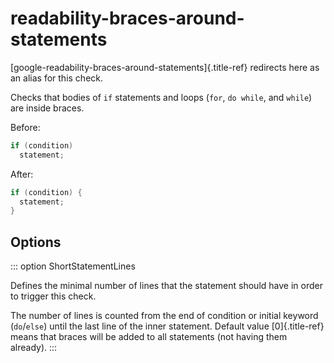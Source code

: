 # readability-braces-around-statements

[google-readability-braces-around-statements]{.title-ref} redirects here
as an alias for this check.

Checks that bodies of `if` statements and loops (`for`, `do while`, and
`while`) are inside braces.

Before:

```c++
if (condition)
  statement;
```

After:

```c++
if (condition) {
  statement;
}
```

## Options

::: option
ShortStatementLines

Defines the minimal number of lines that the statement should have in
order to trigger this check.

The number of lines is counted from the end of condition or initial
keyword (`do`/`else`) until the last line of the inner statement.
Default value [0]{.title-ref} means that braces will be added to all
statements (not having them already).
:::
